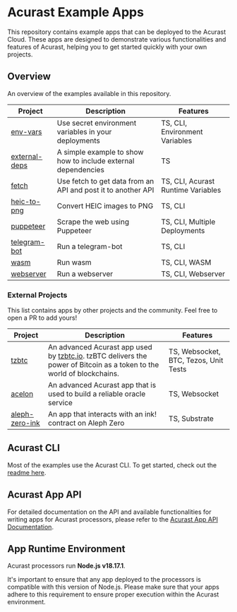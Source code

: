 # Acurast Example Apps

This repository contains example apps that can be deployed to the Acurast Cloud. These apps are designed to demonstrate various functionalities and features of Acurast, helping you to get started quickly with your own projects.

## Overview

An overview of the examples available in this repository.

| Project                                                                                           | Description                                                   | Features                           |
| ------------------------------------------------------------------------------------------------- | ------------------------------------------------------------- | ---------------------------------- |
| [env-vars](https://github.com/Acurast/acurast-example-apps/tree/main/apps/app-env-vars)           | Use secret environment variables in your deployments          | TS, CLI, Environment Variables     |
| [external-deps](https://github.com/Acurast/acurast-example-apps/tree/main/apps/app-external-deps) | A simple example to show how to include external dependencies | TS                                 |
| [fetch](https://github.com/Acurast/acurast-example-apps/tree/main/apps/app-fetch)                 | Use fetch to get data from an API and post it to another API  | TS, CLI, Acurast Runtime Variables |
| [heic-to-png](https://github.com/Acurast/acurast-example-apps/tree/main/apps/app-heic-to-png)      | Convert HEIC images to PNG                                  | TS, CLI                            |
| [puppeteer](https://github.com/Acurast/acurast-example-apps/tree/main/apps/app-puppeteer)         | Scrape the web using Puppeteer                                | TS, CLI, Multiple Deployments      |
| [telegram-bot](https://github.com/Acurast/acurast-example-apps/tree/main/apps/app-telegram-bot)   | Run a telegram-bot                                            | TS, CLI                            |
| [wasm](https://github.com/Acurast/acurast-example-apps/tree/main/apps/app-wasm)                   | Run wasm                                                      | TS, CLI, WASM                      |
| [webserver](https://github.com/Acurast/acurast-example-apps/tree/main/apps/app-webserver)         | Run a webserver                                               | TS, CLI, Webserver                 |

### External Projects

This list contains apps by other projects and the community. Feel free to open a PR to add yours!

| Project                                                             | Description                                                                                                                               | Features                              |
| ------------------------------------------------------------------- | ----------------------------------------------------------------------------------------------------------------------------------------- | ------------------------------------- |
| [tzbtc](https://github.com/Acurast/acurast-tzbtc-script)            | An advanced Acurast app used by [tzbtc.io](https://tzbtc.io). tzBTC delivers the power of Bitcoin as a token to the world of blockchains. | TS, Websocket, BTC, Tezos, Unit Tests |
| [acelon](https://github.com/acelonoracle/acelon-oracle) | An advanced Acurast app that is used to build a reliable oracle service                                                                   | TS, Websocket                         |
| [aleph-zero-ink](https://github.com/Acurast/aleph-zero-example-app) | An app that interacts with an ink! contract on Aleph Zero                                                                                 | TS, Substrate                         |

## Acurast CLI

Most of the examples use the Acurast CLI. To get started, check out the [readme here](https://github.com/Acurast/acurast-cli).

## Acurast App API

For detailed documentation on the API and available functionalities for writing apps for Acurast processors, please refer to the [Acurast App API Documentation](https://docs.acurast.com/developers/job-runtime-environment/).

## App Runtime Environment

Acurast processors run **Node.js v18.17.1**.

It's important to ensure that any app deployed to the processors is compatible with this version of Node.js. Please make sure that your apps adhere to this requirement to ensure proper execution within the Acurast environment.
